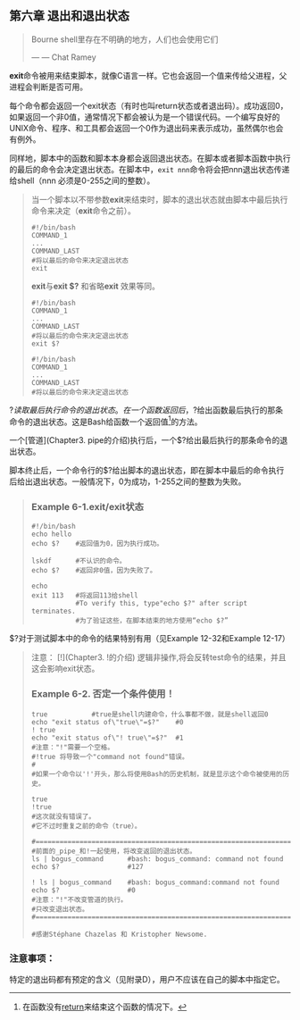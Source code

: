 ## 第六章 退出和退出状态 ##

>Bourne shell里存在不明确的地方，人们也会使用它们
>
> — — Chat Ramey


**exit**命令被用来结束脚本，就像C语言一样。它也会返回一个值来传给父进程，父进程会判断是否可用。

每个命令都会返回一个exit状态（有时也叫return状态或者退出码）。成功返回0，如果返回一个非0值，通常情况下都会被认为是一个错误代码。一个编写良好的UNIX命令、程序、和工具都会返回一个0作为退出码来表示成功，虽然偶尔也会有例外。

同样地，脚本中的函数和脚本本身都会返回退出状态。在脚本或者脚本函数中执行的最后的命令会决定退出状态。在脚本中，`exit nnn`命令将会把nnn退出状态传递给shell（nnn 必须是0-255之间的整数）。

>当一个脚本以不带参数**exit**来结束时，脚本的退出状态就由脚本中最后执行命令来决定（**exit**命令之前）。
>
>     #!/bin/bash
>     COMMAND_1
>     ...
>     COMMAND_LAST
>     #将以最后的命令来决定退出状态
>     exit
>
>**exit**与**exit $?** 和省略**exit** 效果等同。
>
>     #!/bin/bash 
>     COMMAND_1
>     ...
>     COMMAND_LAST
>     #将以最后的命令来决定退出状态
>     exit $?
> 
>     #!/bin/bash
>     COMMAND_1
>     ...
>     COMMAND_LAST
>     #将以最后的命令来决定退出状态


$?读取最后执行命令的退出状态。在一个函数返回后，$?给出函数最后执行的那条命令的退出状态。这是Bash给函数一个返回值[^1]的方法。

一个[管道](Chapter3. pipe的介绍)执行后，一个$?给出最后执行的那条命令的退出状态。

脚本终止后，一个命令行的$?给出脚本的退出状态，即在脚本中最后的命令执行后给出退出状态。一般情况下，0为成功，1-255之间的整数为失败。

>### Example 6-1.exit/exit状态 ###
>     #!/bin/bash
>     echo hello
>     echo $?    #返回值为0，因为执行成功。
>     
>     lskdf      #不认识的命令。
>     echo $?    #返回非0值，因为失败了。
>     
>     echo
>     exit 113   #将返回113给shell
>                #To verify this, type"echo $?" after script terminates.
>                #为了验证这些，在脚本结束的地方使用“echo $?”

$?对于测试脚本中的命令的结果特别有用（见Example 12-32和Example 12-17）

>注意： [!](Chapter3. !的介绍) 逻辑非操作,将会反转test命令的结果，并且这会影响exit状态。
>### Example 6-2. 否定一个条件使用！ ###
>     true           #true是shell内建命令，什么事都不做，就是shell返回0
>     echo "exit status of\"true\"=$?"    #0
>     ! true
>     echo "exit status of\"! true\"=$?"  #1
>     #注意："!"需要一个空格。
>     #!true 将导致一个"command not found"错误。
>     #
>     #如果一个命令以'!'开头，那么将使用Bash的历史机制，就是显示这个命令被使用的历史。
>     
>     true
>     !true
>     #这次就没有错误了。
>     #它不过时重复之前的命令（true）。
>     
>     #==================================================================#
>     #前面的_pipe_和!一起使用，将改变返回的退出状态。
>     ls | bogus_command      #bash: bogus_command: command not found
>     echo $?                 #127
>     
>     ! ls | bogus_command    #bash: bogus_command:command not found
>     echo $?                 #0
>     #注意："!"不改变管道的执行。
>     #只改变退出状态。
>     #==================================================================#
>     
>     #感谢Stéphane Chazelas 和 Kristopher Newsome.

### 注意事项： ###

特定的退出码都有预定的含义（见附录D），用户不应该在自己的脚本中指定它。

[^1]: 在函数没有[return](http://tldp.org/LDP/abs/html/complexfunct.html#RETURNREF)来结束这个函数的情况下。